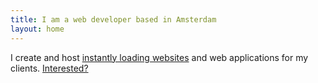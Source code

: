 ```yaml
---
title: I am a web developer based in Amsterdam
layout: home
---
```


I create and host [instantly loading websites](/blog/websites-that-load-instantly/) and web applications for my clients. [Interested?](/about/)